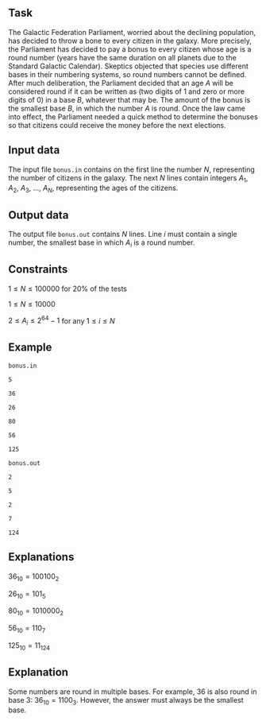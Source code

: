 ## Task

The Galactic Federation Parliament, worried about the declining population, has decided to throw a bone to every citizen in the galaxy. More precisely, the Parliament has decided to pay a bonus to every citizen whose age is a round number (years have the same duration on all planets due to the Standard Galactic Calendar). Skeptics objected that species use different bases in their numbering systems, so round numbers cannot be defined. After much deliberation, the Parliament decided that an age $A$ will be considered round if it can be written as (two digits of 1 and zero or more digits of 0) in a base $B$, whatever that may be. The amount of the bonus is the smallest base $B$, in which the number $A$ is round. Once the law came into effect, the Parliament needed a quick method to determine the bonuses so that citizens could receive the money before the next elections.

## Input data

The input file `bonus.in` contains on the first line the number $N$, representing the number of citizens in the galaxy. The next $N$ lines contain integers $A_1$, $A_2$, $A_3$, $\dots$, $A_{N}$, representing the ages of the citizens.

## Output data

The output file `bonus.out` contains $N$ lines. Line $i$ must contain a single number, the smallest base in which $A_i$ is a round number.

## Constraints

$1 \leq N \leq 100000$ for 20% of the tests

$1 \leq N \leq 10000$

$2 \leq A_i \leq 2^{64} - 1$ for any $1 \leq i \leq N$

## Example

`bonus.in`

`5`

`36`

`26`

`80`

`56`

`125`

`bonus.out`

`2`

`5`

`2`

`7`

`124`

## Explanations

$36_{10} = 100100_2$

$26_{10} = 101_5$

$80_{10} = 1010000_2$

$56_{10} = 110_7$

$125_{10} = 11_{124}$

## Explanation

Some numbers are round in multiple bases. For example, $36$ is also round in base $3$: $36_{10} = 1100_3$. However, the answer must always be the smallest base.